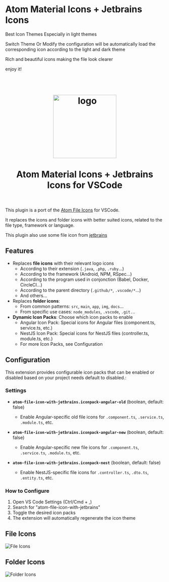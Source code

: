 # Atom Material Icons + Jetbrains Icons

Best Icon Themes Especially in light themes

Switch Theme Or Modify the configuration will be automatically load the corresponding icon according to the light and dark theme

Rich and beautiful icons making the file look clearer

enjoy it!

<h1 align="center">
  <br>
    <img src="https://raw.githubusercontent.com/mallowigi/a-file-icon-vscode/master/logo.png?sanitize=true" alt="logo" width="200">
  <br><br>
  Atom Material Icons + Jetbrains Icons for VSCode
  <br>
  <br>
</h1>

This plugin is a port of the [Atom File Icons](https://github.com/file-icons/atom) for VSCode.

It replaces the icons and folder icons with better suited icons, related to the file type, framework or language.

This plugin also use some file icon from [jetbrains](https://intellij-icons.jetbrains.design/)

## Features

- Replaces **file icons** with their relevant logo icons
  - According to their extension (`.java`, `.php`, `.ruby`...)
  - According to the framework (Android, NPM, RSpec...)
  - According to the program used in conjonction (Babel, Docker, CircleCI...)
  - According to the parent directory (`.github/*`, `.vscode/*`...)
  - And others...
- Replaces **folder icons**:
  - From common patterns: `src`, `main`, `app`, `img`, `docs`...
  - From specific use cases: `node_modules`, `.vscode`, `.git.`..
- **Dynamic Icon Packs**: Choose which icon packs to enable
  - Angular Icon Pack: Special icons for Angular files (component.ts, service.ts, etc.)
  - NestJS Icon Pack: Special icons for NestJS files (controller.ts, module.ts, etc.)
  - For more Icon Packs, see Configuration

## Configuration

This extension provides configurable icon packs that can be enabled or disabled based on your project needs default to disabled.:

### Settings

- **`atom-file-icon-with-jetbrains.iconpack-angular-old`** (boolean, default: false)

  - Enable Angular-specific old file icons for `.component.ts`, `.service.ts`, `.module.ts`, etc.

- **`atom-file-icon-with-jetbrains.iconpack-angular-new`** (boolean, default: false)

  - Enable Angular-specific new file icons for `.component.ts`, `.service.ts`, `.module.ts`, etc.

- **`atom-file-icon-with-jetbrains.iconpack-nest`** (boolean, default: false)
  - Enable NestJS-specific file icons for `.controller.ts`, `.dto.ts`, `.entity.ts`, etc.

### How to Configure

1. Open VS Code Settings (Ctrl/Cmd + ,)
2. Search for "atom-file-icon-with-jetbrains"
3. Toggle the desired icon packs
4. The extension will automatically regenerate the icon theme

## File Icons

![File Icons](https://raw.githubusercontent.com/ToneAr/iconGenerator/master/assets/files.png)

## Folder Icons

![Folder Icons](https://raw.githubusercontent.com/ToneAr/iconGenerator/master/assets/folders.png)
